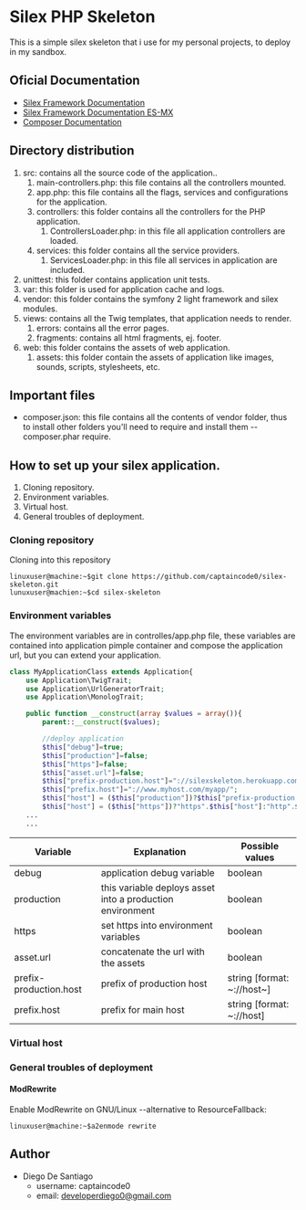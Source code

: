 # Silex PHP Skeleton
This is a simple silex skeleton that i use for my personal projects, to deploy in my sandbox.

## Oficial Documentation
- [Silex Framework Documentation](http://silex.sensiolabs.org/documentation)
- [Silex Framework Documentation ES-MX](https://librosweb.es/libro/silex/)
- [Composer Documentation](https://getcomposer.org/doc/)

## Directory distribution
1. src: contains all the source code of the application..
	1. main-controllers.php: this file contains all the controllers mounted.
	2. app.php: this file contains all the flags, services and configurations for the application.
	3. controllers: this folder contains all the controllers for the PHP application.
		1. ControllersLoader.php: in this file all application controllers are loaded.
	4. services: this folder contains all the service providers.
		1. ServicesLoader.php: in this file all services in application are included.
2. unittest: this folder contains application unit tests.
3. var: this folder is used for application cache and logs.
4. vendor: this folder contains the symfony 2 light framework and silex modules.
5. views: contains all the Twig templates, that application needs to render. 
	1. errors: contains all the error pages.
	2. fragments: contains all html fragments, ej. footer.
6. web: this folder contains the assets of web application.
	1. assets: this folder contain the assets of application like images, sounds, scripts, stylesheets, etc.

## Important files 
* composer.json: this file contains all the contents of vendor folder, thus to install other folders you'll need to require and install them --composer.phar require.

## How to set up your silex application.
1. Cloning repository.
2. Environment variables.
3. Virtual host.
4. General troubles of deployment.

### Cloning repository

Cloning into this repository
```
linuxuser@machine:~$git clone https://github.com/captaincode0/silex-skeleton.git
lunuxuser@machien:~$cd silex-skeleton
```

### Environment variables
The environment variables are in controlles/app.php file, these variables are contained into application pimple container and compose the application url, but you can extend your application.
```php
class MyApplicationClass extends Application{
	use Application\TwigTrait;
	use Application\UrlGeneratorTrait;
	use Application\MonologTrait;

	public function __construct(array $values = array()){
		parent::__construct($values);

		//deploy application
		$this["debug"]=true;
		$this["production"]=false;
		$this["https"]=false;
		$this["asset.url"]=false;
		$this["prefix-production.host"]="://silexskeleton.herokuapp.com/";
		$this["prefix.host"]="://www.myhost.com/myapp/";
		$this["host"] = ($this["production"])?$this["prefix-production.host"]:$this["prefix.host"];
		$this["host"] = ($this["https"])?"https".$this["host"]:"http".$this["host"];
	...
	...
```

Variable | Explanation | Possible values
---|---|---
debug | application debug variable | boolean
production|this variable deploys asset into a production environment|boolean
https|set https into environment variables|boolean
asset.url|concatenate the url with the assets|boolean
prefix-production.host|prefix of production host|string [format: ~://host~]
prefix.host|prefix for main host| string [format: ~://host]


### Virtual host

### General troubles of deployment
#### ModRewrite

Enable ModRewrite on GNU/Linux --alternative to ResourceFallback:
```
linuxuser@machine:~$a2enmode rewrite
```

## Author
- Diego De Santiago
	- username: captaincode0
	- email: developerdiego0@gmail.com
